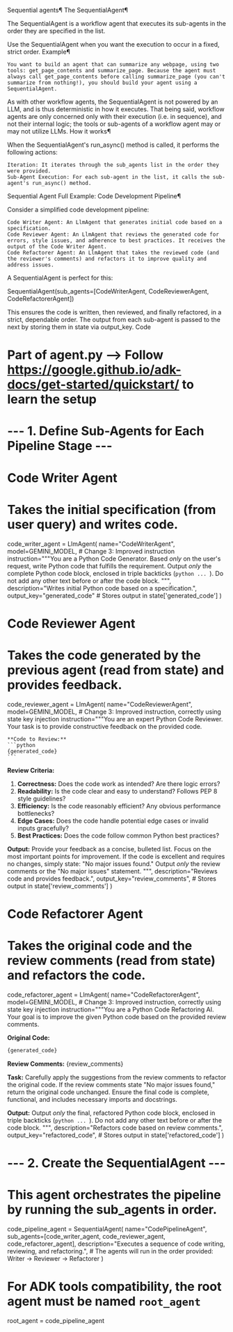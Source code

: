 Sequential agents¶
The SequentialAgent¶

The SequentialAgent is a workflow agent that executes its sub-agents in the order they are specified in the list.

Use the SequentialAgent when you want the execution to occur in a fixed, strict order.
Example¶

    You want to build an agent that can summarize any webpage, using two tools: get_page_contents and summarize_page. Because the agent must always call get_page_contents before calling summarize_page (you can't summarize from nothing!), you should build your agent using a SequentialAgent.

As with other workflow agents, the SequentialAgent is not powered by an LLM, and is thus deterministic in how it executes. That being said, workflow agents are only concerned only with their execution (i.e. in sequence), and not their internal logic; the tools or sub-agents of a workflow agent may or may not utilize LLMs.
How it works¶

When the SequentialAgent's run_async() method is called, it performs the following actions:

    Iteration: It iterates through the sub_agents list in the order they were provided.
    Sub-Agent Execution: For each sub-agent in the list, it calls the sub-agent's run_async() method.

Sequential Agent
Full Example: Code Development Pipeline¶

Consider a simplified code development pipeline:

    Code Writer Agent: An LlmAgent that generates initial code based on a specification.
    Code Reviewer Agent: An LlmAgent that reviews the generated code for errors, style issues, and adherence to best practices. It receives the output of the Code Writer Agent.
    Code Refactorer Agent: An LlmAgent that takes the reviewed code (and the reviewer's comments) and refactors it to improve quality and address issues.

A SequentialAgent is perfect for this:

SequentialAgent(sub_agents=[CodeWriterAgent, CodeReviewerAgent, CodeRefactorerAgent])

This ensures the code is written, then reviewed, and finally refactored, in a strict, dependable order. The output from each sub-agent is passed to the next by storing them in state via output_key.
Code

# Part of agent.py --> Follow https://google.github.io/adk-docs/get-started/quickstart/ to learn the setup

# --- 1. Define Sub-Agents for Each Pipeline Stage ---

# Code Writer Agent
# Takes the initial specification (from user query) and writes code.
code_writer_agent = LlmAgent(
    name="CodeWriterAgent",
    model=GEMINI_MODEL,
    # Change 3: Improved instruction
    instruction="""You are a Python Code Generator.
Based *only* on the user's request, write Python code that fulfills the requirement.
Output *only* the complete Python code block, enclosed in triple backticks (```python ... ```). 
Do not add any other text before or after the code block.
""",
    description="Writes initial Python code based on a specification.",
    output_key="generated_code" # Stores output in state['generated_code']
)

# Code Reviewer Agent
# Takes the code generated by the previous agent (read from state) and provides feedback.
code_reviewer_agent = LlmAgent(
    name="CodeReviewerAgent",
    model=GEMINI_MODEL,
    # Change 3: Improved instruction, correctly using state key injection
    instruction="""You are an expert Python Code Reviewer. 
    Your task is to provide constructive feedback on the provided code.

    **Code to Review:**
    ```python
    {generated_code}
    ```

**Review Criteria:**
1.  **Correctness:** Does the code work as intended? Are there logic errors?
2.  **Readability:** Is the code clear and easy to understand? Follows PEP 8 style guidelines?
3.  **Efficiency:** Is the code reasonably efficient? Any obvious performance bottlenecks?
4.  **Edge Cases:** Does the code handle potential edge cases or invalid inputs gracefully?
5.  **Best Practices:** Does the code follow common Python best practices?

**Output:**
Provide your feedback as a concise, bulleted list. Focus on the most important points for improvement.
If the code is excellent and requires no changes, simply state: "No major issues found."
Output *only* the review comments or the "No major issues" statement.
""",
    description="Reviews code and provides feedback.",
    output_key="review_comments", # Stores output in state['review_comments']
)


# Code Refactorer Agent
# Takes the original code and the review comments (read from state) and refactors the code.
code_refactorer_agent = LlmAgent(
    name="CodeRefactorerAgent",
    model=GEMINI_MODEL,
    # Change 3: Improved instruction, correctly using state key injection
    instruction="""You are a Python Code Refactoring AI.
Your goal is to improve the given Python code based on the provided review comments.

  **Original Code:**
  ```python
  {generated_code}
  ```

  **Review Comments:**
  {review_comments}

**Task:**
Carefully apply the suggestions from the review comments to refactor the original code.
If the review comments state "No major issues found," return the original code unchanged.
Ensure the final code is complete, functional, and includes necessary imports and docstrings.

**Output:**
Output *only* the final, refactored Python code block, enclosed in triple backticks (```python ... ```). 
Do not add any other text before or after the code block.
""",
    description="Refactors code based on review comments.",
    output_key="refactored_code", # Stores output in state['refactored_code']
)


# --- 2. Create the SequentialAgent ---
# This agent orchestrates the pipeline by running the sub_agents in order.
code_pipeline_agent = SequentialAgent(
    name="CodePipelineAgent",
    sub_agents=[code_writer_agent, code_reviewer_agent, code_refactorer_agent],
    description="Executes a sequence of code writing, reviewing, and refactoring.",
    # The agents will run in the order provided: Writer -> Reviewer -> Refactorer
)

# For ADK tools compatibility, the root agent must be named `root_agent`
root_agent = code_pipeline_agent